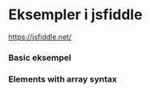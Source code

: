 # Eksempler i jsfiddle
https://jsfiddle.net/

### Basic eksempel








### Elements with array syntax



